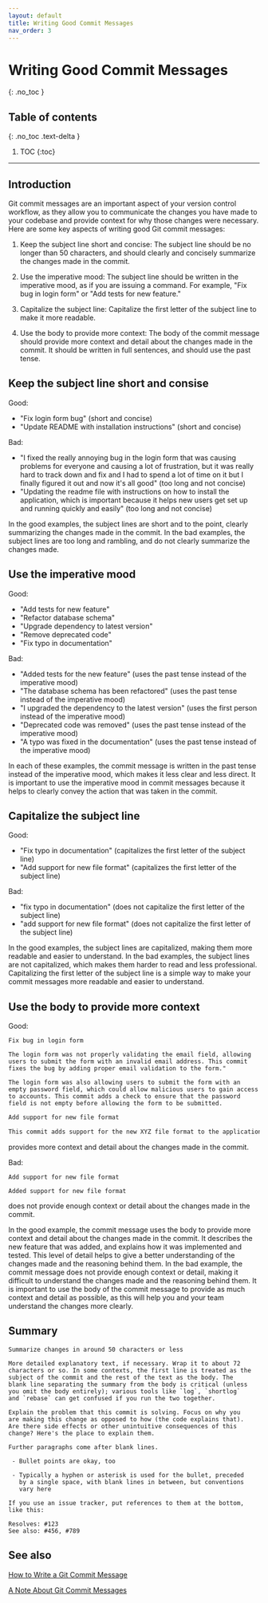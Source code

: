 ```yaml
---
layout: default
title: Writing Good Commit Messages
nav_order: 3
---
```


# Writing Good Commit Messages

{: .no_toc }

## Table of contents
{: .no_toc .text-delta }

1. TOC
{:toc}

---

## Introduction

Git commit messages are an important aspect of your version control workflow, as they allow you to communicate the changes you have made to your codebase and provide context for why those changes were necessary. Here are some key aspects of writing good Git commit messages:

1. Keep the subject line short and concise: The subject line should be no longer than 50 characters, and should clearly and concisely summarize the changes made in the commit.

2. Use the imperative mood: The subject line should be written in the imperative mood, as if you are issuing a command. For example, "Fix bug in login form" or "Add tests for new feature."

3. Capitalize the subject line: Capitalize the first letter of the subject line to make it more readable.

4. Use the body to provide more context: The body of the commit message should provide more context and detail about the changes made in the commit. It should be written in full sentences, and should use the past tense.

## Keep the subject line short and consise

Good:

* "Fix login form bug" (short and concise)
* "Update README with installation instructions" (short and concise)

Bad:

* "I fixed the really annoying bug in the login form that was causing problems for everyone and causing a lot of frustration, but it was really hard to track down and fix and I had to spend a lot of time on it but I finally figured it out and now it's all good" (too long and not concise)
* "Updating the readme file with instructions on how to install the application, which is important because it helps new users get set up and running quickly and easily" (too long and not concise)

In the good examples, the subject lines are short and to the point, clearly summarizing the changes made in the commit. In the bad examples, the subject lines are too long and rambling, and do not clearly summarize the changes made.


## Use the imperative mood

Good:

* "Add tests for new feature"
* "Refactor database schema"
* "Upgrade dependency to latest version"
* "Remove deprecated code"
* "Fix typo in documentation"

Bad: 

* "Added tests for the new feature" (uses the past tense instead of the imperative mood)
* "The database schema has been refactored" (uses the past tense instead of the imperative mood)
* "I upgraded the dependency to the latest version" (uses the first person instead of the imperative mood)
* "Deprecated code was removed" (uses the past tense instead of the imperative mood)
* "A typo was fixed in the documentation" (uses the past tense instead of the imperative mood)

In each of these examples, the commit message is written in the past tense instead of the imperative mood, which makes it less clear and less direct. It is important to use the imperative mood in commit messages because it helps to clearly convey the action that was taken in the commit.


## Capitalize the subject line

Good:

* "Fix typo in documentation" (capitalizes the first letter of the subject line)
* "Add support for new file format" (capitalizes the first letter of the subject line)

Bad:

* "fix typo in documentation" (does not capitalize the first letter of the subject line)
* "add support for new file format" (does not capitalize the first letter of the subject line)

In the good examples, the subject lines are capitalized, making them more readable and easier to understand. In the bad examples, the subject lines are not capitalized, which makes them harder to read and less professional. Capitalizing the first letter of the subject line is a simple way to make your commit messages more readable and easier to understand.

## Use the body to provide more context

Good:

```
Fix bug in login form

The login form was not properly validating the email field, allowing users to submit the form with an invalid email address. This commit fixes the bug by adding proper email validation to the form."

The login form was also allowing users to submit the form with an empty password field, which could allow malicious users to gain access to accounts. This commit adds a check to ensure that the password field is not empty before allowing the form to be submitted.
```

```txt
Add support for new file format

This commit adds support for the new XYZ file format to the application. The support includes parsing and validating the file contents, as well as displaying the data in the UI. The implementation makes use of the existing file parsing framework, and includes tests to ensure the correct functioning of the feature." 
```

provides more context and detail about the changes made in the commit.

Bad:
```
Add support for new file format

Added support for new file format
```
does not provide enough context or detail about the changes made in the commit.

In the good example, the commit message uses the body to provide more context and detail about the changes made in the commit. It describes the new feature that was added, and explains how it was implemented and tested. This level of detail helps to give a better understanding of the changes made and the reasoning behind them. In the bad example, the commit message does not provide enough context or detail, making it difficult to understand the changes made and the reasoning behind them. It is important to use the body of the commit message to provide as much context and detail as possible, as this will help you and your team understand the changes more clearly.

## Summary

```
Summarize changes in around 50 characters or less

More detailed explanatory text, if necessary. Wrap it to about 72
characters or so. In some contexts, the first line is treated as the
subject of the commit and the rest of the text as the body. The
blank line separating the summary from the body is critical (unless
you omit the body entirely); various tools like `log`, `shortlog`
and `rebase` can get confused if you run the two together.

Explain the problem that this commit is solving. Focus on why you
are making this change as opposed to how (the code explains that).
Are there side effects or other unintuitive consequences of this
change? Here's the place to explain them.

Further paragraphs come after blank lines.

 - Bullet points are okay, too

 - Typically a hyphen or asterisk is used for the bullet, preceded
   by a single space, with blank lines in between, but conventions
   vary here

If you use an issue tracker, put references to them at the bottom,
like this:

Resolves: #123
See also: #456, #789
```

## See also
[How to Write a Git Commit Message](https://cbea.ms/git-commit/)

[A Note About Git Commit Messages
](https://tbaggery.com/2008/04/19/a-note-about-git-commit-messages.html)